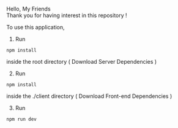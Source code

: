 Hello, My Friends  
Thank you for having interest in this repository ! 

To use this application, 

1. Run
``` shell
npm install
```
inside the root directory  ( Download Server Dependencies ) 

2. Run
``` shell
npm install 
``` 
inside the ./client directory ( Download Front-end Dependencies )

3. Run
``` shell
npm run dev 
```
